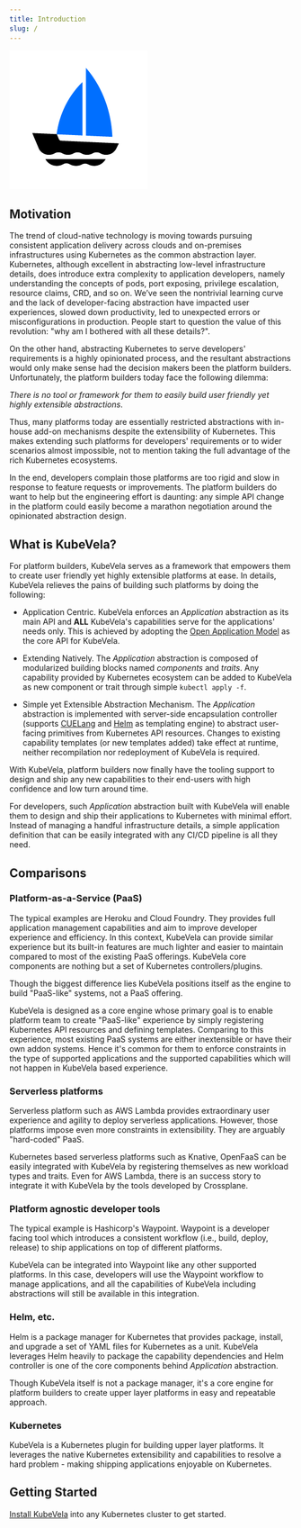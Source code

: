 ```yaml
---
title: Introduction
slug: /
---
```


![alt](../resources/KubeVela-01.png)

## Motivation

The trend of cloud-native technology is moving towards pursuing consistent application delivery across clouds and on-premises infrastructures using Kubernetes as the common abstraction layer. Kubernetes, although excellent in abstracting low-level infrastructure details, does introduce extra complexity to application developers, namely understanding the concepts of pods, port exposing, privilege escalation, resource claims, CRD, and so on. We’ve seen the nontrivial learning curve and the lack of developer-facing abstraction have impacted user experiences, slowed down productivity, led to unexpected errors or misconfigurations in production. People start to question the value of this revolution: "why am I bothered with all these details?".

On the other hand, abstracting Kubernetes to serve developers' requirements is a highly opinionated process, and the resultant abstractions would only make sense had the decision makers been the platform builders. Unfortunately, the platform builders today face the following dilemma:

*There is no tool or framework for them to easily build user friendly yet highly extensible abstractions*. 

Thus, many platforms today are essentially restricted abstractions with in-house add-on mechanisms despite the extensibility of Kubernetes. This makes extending such platforms for developers' requirements or to wider scenarios almost impossible, not to mention taking the full advantage of the rich Kubernetes ecosystems.

In the end, developers complain those platforms are too rigid and slow in response to feature requests or improvements. The platform builders do want to help but the engineering effort is daunting: any simple API change in the platform could easily become a marathon negotiation around the opinionated abstraction design.

## What is KubeVela?

For platform builders, KubeVela serves as a framework that empowers them to create user friendly yet highly extensible platforms at ease. In details, KubeVela relieves the pains of building such platforms by doing the following:

- Application Centric. KubeVela enforces an *Application* abstraction as its main API and **ALL** KubeVela's capabilities serve for the applications' needs only. This is achieved by adopting the [Open Application Model](https://github.com/oam-dev/spec) as the core API for KubeVela.
 
- Extending Natively. The *Application* abstraction is composed of modularized building blocks named *components* and *traits*. Any capability provided by Kubernetes ecosystem can be added to KubeVela as new component or trait through simple `kubectl apply -f`.

- Simple yet Extensible Abstraction Mechanism. The *Application* abstraction is implemented with server-side encapsulation controller (supports [CUELang](https://github.com/cuelang/cue) and [Helm](https://helm.sh) as templating engine) to abstract user-facing primitives from Kubernetes API resources. Changes to existing capability templates (or new templates added) take effect at runtime, neither recompilation nor redeployment of KubeVela is required.

With KubeVela, platform builders now finally have the tooling support to design and ship any new capabilities to their end-users with high confidence and low turn around time. 

For developers, such *Application* abstraction built with KubeVela will enable them to design and ship their applications to Kubernetes with minimal effort. Instead of managing a handful infrastructure details, a simple application definition that can be easily integrated with any CI/CD pipeline is all they need.

## Comparisons

### Platform-as-a-Service (PaaS) 

The typical examples are Heroku and Cloud Foundry. They provides full application management capabilities and aim to improve developer experience and efficiency. In this context, KubeVela can provide similar experience but its built-in features are much lighter and easier to maintain compared to most of the existing PaaS offerings. KubeVela core components are nothing but a set of Kubernetes controllers/plugins.

Though the biggest difference lies KubeVela positions itself as the engine to build "PaaS-like" systems, not a PaaS offering.

KubeVela is designed as a core engine whose primary goal is to enable platform team to create "PaaS-like" experience by simply registering Kubernetes API resources and defining templates. Comparing to this experience, most existing PaaS systems are either inextensible or have their own addon systems. Hence it's common for them to enforce constraints in the type of supported applications and the supported capabilities which will not happen in KubeVela based experience. 

### Serverless platforms  

Serverless platform such as AWS Lambda provides extraordinary user experience and agility to deploy serverless applications. However, those platforms impose even more constraints in extensibility. They are arguably "hard-coded" PaaS.

Kubernetes based serverless platforms such as Knative, OpenFaaS can be easily integrated with KubeVela by registering themselves as new workload types and traits. Even for AWS Lambda, there is an success story to integrate it with KubeVela by the tools developed by Crossplane.

### Platform agnostic developer tools

The typical example is Hashicorp's Waypoint. Waypoint is a developer facing tool which introduces a consistent workflow (i.e., build, deploy, release) to ship applications on top of different platforms.

KubeVela can be integrated into Waypoint like any other supported platforms. In this case, developers will use the Waypoint workflow to manage applications, and all the capabilities of KubeVela including abstractions will still be available in this integration.

### Helm, etc. 

Helm is a package manager for Kubernetes that provides package, install, and upgrade a set of YAML files for Kubernetes as a unit. KubeVela leverages Helm heavily to package the capability dependencies and Helm controller is one of the core components behind *Application* abstraction.

Though KubeVela itself is not a package manager, it's a core engine for platform builders to create upper layer platforms in easy and repeatable approach.

### Kubernetes

KubeVela is a Kubernetes plugin for building upper layer platforms. It leverages the native Kubernetes extensibility and capabilities to resolve a hard problem - making shipping applications enjoyable on Kubernetes.

## Getting Started

[Install KubeVela](./getting-started/install) into any Kubernetes cluster to get started.